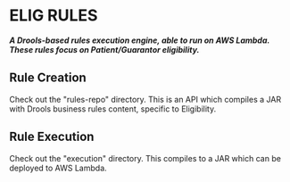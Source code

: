 # ELIG RULES

***A Drools-based rules execution engine, able to run on AWS Lambda. These rules focus on Patient/Guarantor eligibility.***

## Rule Creation

Check out the "rules-repo" directory. This is an API which compiles a JAR with Drools business rules content, specific to Eligibility.

## Rule Execution

Check out the "execution" directory. This compiles to a JAR which can be deployed to AWS Lambda.
